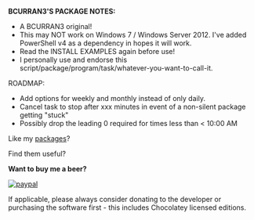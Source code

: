 **BCURRAN3'S PACKAGE NOTES:**

* A BCURRAN3 original!
* This may NOT work on Windows 7 / Windows Server 2012. I've added PowerShell v4 as a dependency in hopes it will work.
* Read the INSTALL EXAMPLES again before use!
* I personally use and endorse this script/package/program/task/whatever-you-want-to-call-it.

ROADMAP:
* Add options for weekly and monthly instead of only daily.
* Cancel task to stop after xxx minutes in event of a non-silent package getting "stuck"
* Possibly drop the leading 0 required for times less than < 10:00 AM

Like my [packages](https://chocolatey.org/profiles/bcurran3)? 

Find them useful?

**Want to buy me a beer?**

[![paypal](https://www.paypalobjects.com/en_US/i/btn/btn_donateCC_LG.gif)](https://www.paypal.com/cgi-bin/webscr?cmd=_s-xclick&hosted_button_id=4ECL3UCG5CGB6)

If applicable, please always consider donating to the developer or purchasing the software first - this includes Chocolatey licensed editions. 



